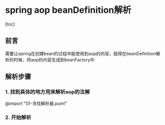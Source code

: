 # spring aop beanDefinition解析

[toc]

## 前言
需要让spring在创建bean的过程中能使用到aop的内容，就得在beanDefinition解析的时候，将aop的内容生成到beanFactory中

## 解析步骤

### 1. 找到具体的地方用来解析aop的注解
@import "01-寻找解析器.puml"

### 2. 开始解析
